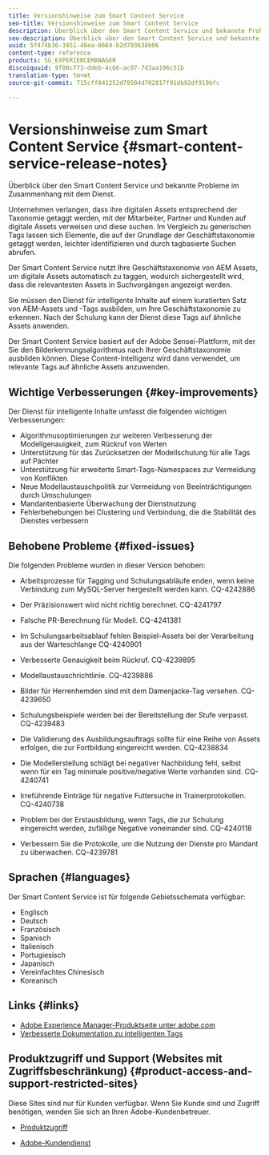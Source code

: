 ```yaml
---
title: Versionshinweise zum Smart Content Service
seo-title: Versionshinweise zum Smart Content Service
description: Überblick über den Smart Content Service und bekannte Probleme im Zusammenhang mit dem Dienst.
seo-description: Überblick über den Smart Content Service und bekannte Probleme im Zusammenhang mit dem Dienst.
uuid: 5f474b36-3451-48ea-8669-b2d793638b06
content-type: reference
products: SG_EXPERIENCEMANAGER
discoiquuid: 9f88c773-ddeb-4c66-ac07-7d3aa196c51b
translation-type: tm+mt
source-git-commit: 715cff841252d79504d702817f91db92df919bfc

---
```



# Versionshinweise zum Smart Content Service {#smart-content-service-release-notes}

Überblick über den Smart Content Service und bekannte Probleme im Zusammenhang mit dem Dienst.

Unternehmen verlangen, dass ihre digitalen Assets entsprechend der Taxonomie getaggt werden, mit der Mitarbeiter, Partner und Kunden auf digitale Assets verweisen und diese suchen. Im Vergleich zu generischen Tags lassen sich Elemente, die auf der Grundlage der Geschäftstaxonomie getaggt werden, leichter identifizieren und durch tagbasierte Suchen abrufen.

Der Smart Content Service nutzt Ihre Geschäftstaxonomie von AEM Assets, um digitale Assets automatisch zu taggen, wodurch sichergestellt wird, dass die relevantesten Assets in Suchvorgängen angezeigt werden.

Sie müssen den Dienst für intelligente Inhalte auf einem kuratierten Satz von AEM-Assets und -Tags ausbilden, um Ihre Geschäftstaxonomie zu erkennen. Nach der Schulung kann der Dienst diese Tags auf ähnliche Assets anwenden.

Der Smart Content Service basiert auf der Adobe Sensei-Plattform, mit der Sie den Bilderkennungsalgorithmus nach Ihrer Geschäftstaxonomie ausbilden können. Diese Content-Intelligenz wird dann verwendet, um relevante Tags auf ähnliche Assets anzuwenden.

## Wichtige Verbesserungen {#key-improvements}

Der Dienst für intelligente Inhalte umfasst die folgenden wichtigen Verbesserungen:

* Algorithmusoptimierungen zur weiteren Verbesserung der Modellgenauigkeit, zum Rückruf von Werten
* Unterstützung für das Zurücksetzen der Modellschulung für alle Tags auf Pächter
* Unterstützung für erweiterte Smart-Tags-Namespaces zur Vermeidung von Konflikten
* Neue Modellaustauschpolitik zur Vermeidung von Beeinträchtigungen durch Umschulungen
* Mandantenbasierte Überwachung der Dienstnutzung
* Fehlerbehebungen bei Clustering und Verbindung, die die Stabilität des Dienstes verbessern

## Behobene Probleme {#fixed-issues}

Die folgenden Probleme wurden in dieser Version behoben:

* Arbeitsprozesse für Tagging und Schulungsabläufe enden, wenn keine Verbindung zum MySQL-Server hergestellt werden kann. CQ-4242886

* Der Präzisionswert wird nicht richtig berechnet. CQ-4241797

* Falsche PR-Berechnung für Modell. CQ-4241381

* Im Schulungsarbeitsablauf fehlen Beispiel-Assets bei der Verarbeitung aus der Warteschlange CQ-4240901

* Verbesserte Genauigkeit beim Rückruf. CQ-4239895

* Modellaustauschrichtlinie. CQ-4239886

* Bilder für Herrenhemden sind mit dem Damenjacke-Tag versehen. CQ-4239650

* Schulungsbeispiele werden bei der Bereitstellung der Stufe verpasst. CQ-4239483

* Die Validierung des Ausbildungsauftrags sollte für eine Reihe von Assets erfolgen, die zur Fortbildung eingereicht werden. CQ-4238834

* Die Modellerstellung schlägt bei negativer Nachbildung fehl, selbst wenn für ein Tag minimale positive/negative Werte vorhanden sind. CQ-4240741

* Irreführende Einträge für negative Futtersuche in Trainerprotokollen. CQ-4240738

* Problem bei der Erstausbildung, wenn Tags, die zur Schulung eingereicht werden, zufällige Negative voneinander sind. CQ-4240118

* Verbessern Sie die Protokolle, um die Nutzung der Dienste pro Mandant zu überwachen. CQ-4239781

## Sprachen {#languages}

Der Smart Content Service ist für folgende Gebietsschemata verfügbar:

* Englisch
* Deutsch
* Französisch
* Spanisch
* Italienisch
* Portugiesisch
* Japanisch
* Vereinfachtes Chinesisch
* Koreanisch

## Links {#links}

* [Adobe Experience Manager-Produktseite unter adobe.com](https://www.adobe.com/marketing-cloud/experience-manager.html)
* [Verbesserte Dokumentation zu intelligenten Tags](/help/assets/enhanced-smart-tags.md)

## Produktzugriff und Support (Websites mit Zugriffsbeschränkung) {#product-access-and-support-restricted-sites}

Diese Sites sind nur für Kunden verfügbar. Wenn Sie Kunde sind und Zugriff benötigen, wenden Sie sich an Ihren Adobe-Kundenbetreuer.

* [](https://daycare.day.com) [Produktzugriff](https://login.marketing.adobe.com)

* [Adobe-Kundendienst](https://helpx.adobe.com/contact/enterprise-support.ec.html)

